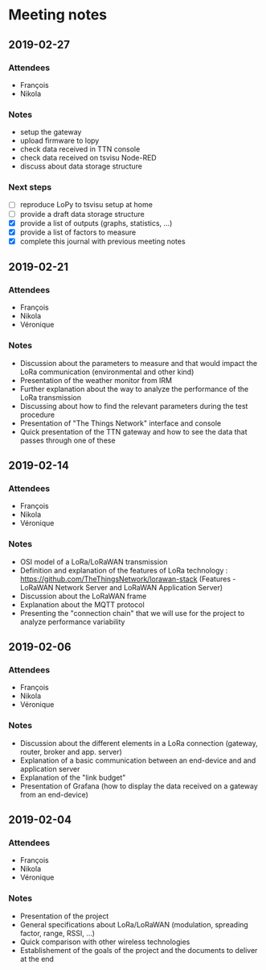# Meeting notes

## 2019-02-27

### Attendees

* François
* Nikola

### Notes

* setup the gateway
* upload firmware to lopy
* check data received in TTN console
* check data received on tsvisu Node-RED
* discuss about data storage structure

### Next steps

* [ ] reproduce LoPy to tsvisu setup at home
* [ ] provide a draft data storage structure
* [X] provide a list of outputs (graphs, statistics, ...)
* [X] provide a list of factors to measure
* [X] complete this journal with previous meeting notes

## 2019-02-21

### Attendees

* François
* Nikola
* Véronique

### Notes

* Discussion about the parameters to measure and that would impact the LoRa communication (environmental and other kind)
* Presentation of the weather monitor from IRM
* Further explanation about the way to analyze the performance of the LoRa transmission
* Discussing about how to find the relevant parameters during the test procedure
* Presentation of "The Things Network" interface and console
* Quick presentation of the TTN gateway and how to see the data that passes through one of these

## 2019-02-14

### Attendees

* François
* Nikola
* Véronique

### Notes

* OSI model of a LoRa/LoRaWAN transmission
* Definition and explanation of the features of LoRa technology : https://github.com/TheThingsNetwork/lorawan-stack (Features - LoRaWAN Network Server and LoRaWAN Application Server)
* Discussion about the LoRaWAN frame
* Explanation about the MQTT protocol
* Presenting the "connection chain" that we will use for the project to analyze performance variability

## 2019-02-06

### Attendees

* François
* Nikola
* Véronique

### Notes

* Discussion about the different elements in a LoRa connection (gateway, router, broker and app. server)
* Explanation of a basic communication between an end-device and and application server
* Explanation of the "link budget"
* Presentation of Grafana (how to display the data received on a gateway from an end-device)

## 2019-02-04

### Attendees

* François
* Nikola
* Véronique

### Notes

* Presentation of the project
* General specifications about LoRa/LoRaWAN (modulation, spreading factor, range, RSSI, ...)
* Quick comparison with other wireless technologies
* Establishement of the goals of the project and the documents to deliver at the end

